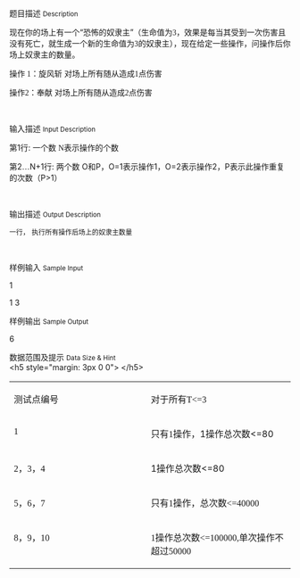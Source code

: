 <div class="panel panel-default">
<div class="area-title">
<span>
题目描述
<small>Description</small>
</span></div>
<div class="panel-body">

<p><span style=""><span style="">现在你的场上有一个“恐怖的奴隶主”（生命值为</span></span><span style="font-family: Century Gothic;">3，效果是每当其受到一次伤害且没有死亡，就生成一个新的生命值为3的奴隶主</span><span style=""><span style="">），现在给定一些操作，问操作后你场上奴隶主的数量。</span></span></p><p><span style=""><span style="">操作</span></span><span style="font-family: Century Gothic;"> 1</span><span style=""><span style="">：旋风斩</span></span> <span style=""><span style="">对场上所有随从造成</span></span><span style="font-family: Century Gothic;">1</span><span style=""><span style="">点伤害</span></span></p><p><span style=""><span style="">操作</span></span><span style="font-family: Century Gothic;">2</span><span style=""><span style="">：奉献</span></span> <span style=""><span style="">对场上所有随从造成</span></span><span style="font-family: Century Gothic;">2</span><span style=""><span style="">点伤害</span></span></p><p><br></p>

</div>
</div>

<div class="panel panel-default">
<div class="area-title">
<span>
输入描述
<small>Input Description</small>
</span></div>
<div class="panel-body">
<p><span style=""><span style="">第</span></span><span style=""><span style="">1</span></span><span style=""><span style="">行</span></span><span style=""><span style="">: </span></span><span style=""><span style="">一个数</span></span> <span style="font-family: Century Gothic;">N</span><span style=""><span style="">表示操作的个数</span></span></p><p><span style=""><span style="">第</span></span><span style=""><span style="">2</span></span><span style="font-family: Century Gothic;">…</span><span style="">N+1</span><span style=""><span style="">行</span></span><span style=""><span style="">: </span></span><span style=""><span style="">两个数</span></span><span style=""><span style=""> O</span></span><span style=""><span style="">和</span></span><span style=""><span style="">P</span></span><span style=""><span style="">，</span></span><span style=""><span style="">O=1</span></span><span style=""><span style="">表示操作</span></span><span style=""><span style="">1</span></span><span style=""><span style="">，</span></span><span style=""><span style="">O=2</span></span><span style=""><span style="">表示操作</span></span><span style=""><span style="">2</span></span><span style=""><span style="">，</span></span><span style=""><span style="">P</span></span><span style=""><span style="">表示此操作重复的次数（</span></span><span style=""><span style="">P&gt;1</span></span><span style=""><span style="">）</span></span> </p><p><br></p>

</div>
</div>
<div  class="panel panel-default">
<div class="area-title">
<span>
输出描述
<small>Output Description</small>
</span></div>
<div class="panel-body">

<p><span style="font-family:" yahei="" microsoft=""><span style="font-size:12px">一行，</span></span><span style="font-family:"> </span><span style="font-family:" yahei="" microsoft=""><span style="font-size:12px">执行所有操作后场上的奴隶主数量</span></span></p><p><br/></p>

</div>
</div>


<div class="panel panel-default">
<div class="area-title">
<span>
样例输入
<small>Sample Input</small>
</span></div>
<div class="panel-body">
<p>1</p><p>1 3<br></p>

</div>
</div>

<div class="panel panel-default">
<div class="area-title">
<span>
样例输出
<small>Sample Output</small>
</span></div>
<div class="panel-body">
<p>6<br></p>

</div>
</div>

<div class="panel panel-default">
<div class="area-title">
<span>
数据范围及提示
<small>Data Size & Hint</small>
</span></div>
<div class="panel-body">
&lt;h5 style="margin: 3px 0 0"&gt;<span style="font-family: Century Gothic;"> </span>&lt;/h5&gt;<table cellpadding="0" cellspacing="0"><tbody><tr><td style="" valign="top" width="312"><p><span style=""><span style="">测试点编号</span></span></p></td><td style="" valign="top" width="312"><p><span style=""><span style="">对于所有</span></span><span style="font-family: Century Gothic;">T&lt;=3</span></p></td></tr><tr><td style="" valign="top" width="312"><p><span style="font-family: Century Gothic;">1</span></p></td><td style="" valign="top" width="312"><p><span style=""><span style="">只有</span></span><span style="font-family: Century Gothic;">1</span><span style=""><span style="">操作，1操作总次数&lt;=80</span></span></p></td></tr><tr><td style="" valign="top" width="312"><p><span style="font-family: Century Gothic;">2</span><span style=""><span style="">，</span></span><span style="font-family: Century Gothic;">3</span><span style=""><span style="">，</span></span><span style="font-family: Century Gothic;">4</span></p></td><td style="" valign="top" width="312"><p><span style=""><span style=""></span></span>1操作总次数&lt;=80<span style=""><span style=""></span></span></p></td></tr><tr><td style="" valign="top" width="312"><p><span style="font-family: Century Gothic;">5</span><span style=""><span style="">，</span></span><span style="font-family: Century Gothic;">6</span><span style=""><span style="">，</span></span><span style="font-family: Century Gothic;">7</span></p></td><td style="" valign="top" width="312"><p><span style=""><span style="">只有</span></span><span style="font-family: Century Gothic;">1</span><span style=""><span style="">操作，总次数</span></span><span style="font-family: Century Gothic;">&lt;=40000</span></p></td></tr><tr><td style="" valign="top" width="312"><p><span style="font-family: Century Gothic;">8</span><span style=""><span style="">，</span></span><span style="font-family: Century Gothic;">9</span><span style=""><span style="">，</span></span><span style="font-family: Century Gothic;">10</span></p></td><td style="" valign="top" width="312"><p><span style="font-family: Century Gothic;">1</span><span style=""><span style="">操作总次数</span></span><span style="font-family: Century Gothic;">&lt;=100000,单次操作不超过50000</span></p></td></tr></tbody></table><p><br></p>
</div>
</div>